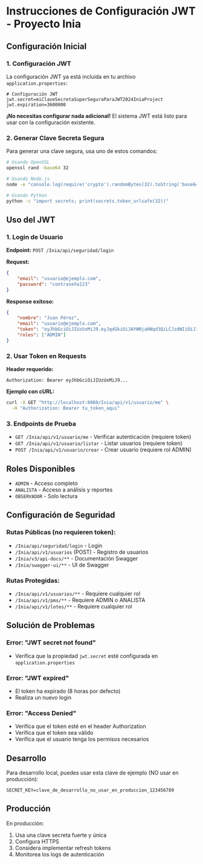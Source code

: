 # Instrucciones de Configuración JWT - Proyecto Inia

## Configuración Inicial

### 1. Configuración JWT

La configuración JWT ya está incluida en tu archivo `application.properties`:

```properties
# Configuración JWT
jwt.secret=miClaveSecretaSuperSeguraParaJWT2024IniaProject
jwt.expiration=3600000
```

**¡No necesitas configurar nada adicional!** El sistema JWT está listo para usar con la configuración existente.

### 2. Generar Clave Secreta Segura

Para generar una clave segura, usa uno de estos comandos:

```bash
# Usando OpenSSL
openssl rand -base64 32

# Usando Node.js
node -e "console.log(require('crypto').randomBytes(32).toString('base64'))"

# Usando Python
python -c "import secrets; print(secrets.token_urlsafe(32))"
```

## Uso del JWT

### 1. Login de Usuario

**Endpoint:** `POST /Inia/api/seguridad/login`

**Request:**
```json
{
    "email": "usuario@ejemplo.com",
    "password": "contraseña123"
}
```

**Response exitoso:**
```json
{
    "nombre": "Juan Pérez",
    "email": "usuario@ejemplo.com",
    "token": "eyJhbGciOiJIUzUxMiJ9.eyJqdGkiOiJAYWNjaHNqd3QiLCJzdWIiOiJ1c3VhcmlvQGVqZW1wbG8uY29tIiwiYXV0aG9yaXRpZXMiOlsiVVNFUiJdLCJpYXQiOjE2NDA5OTUyMDAsImV4cCI6MTY0MTAyNDAwMH0.signature",
    "roles": ["ADMIN"]
}
```

### 2. Usar Token en Requests

**Header requerido:**
```
Authorization: Bearer eyJhbGciOiJIUzUxMiJ9...
```

**Ejemplo con cURL:**
```bash
curl -X GET "http://localhost:8080/Inia/api/v1/usuario/me" \
  -H "Authorization: Bearer tu_token_aqui"
```

### 3. Endpoints de Prueba

- `GET /Inia/api/v1/usuario/me` - Verificar autenticación (requiere token)
- `GET /Inia/api/v1/usuario/listar` - Listar usuarios (requiere token)
- `POST /Inia/api/v1/usuario/crear` - Crear usuario (requiere rol ADMIN)

## Roles Disponibles

- `ADMIN` - Acceso completo
- `ANALISTA` - Acceso a análisis y reportes
- `OBSERVADOR` - Solo lectura

## Configuración de Seguridad

### Rutas Públicas (no requieren token):
- `/Inia/api/seguridad/login` - Login
- `/Inia/api/v1/usuarios` (POST) - Registro de usuarios
- `/Inia/v3/api-docs/**` - Documentación Swagger
- `/Inia/swagger-ui/**` - UI de Swagger

### Rutas Protegidas:
- `/Inia/api/v1/usuarios/**` - Requiere cualquier rol
- `/Inia/api/v1/pms/**` - Requiere ADMIN o ANALISTA
- `/Inia/api/v1/lotes/**` - Requiere cualquier rol

## Solución de Problemas

### Error: "JWT secret not found"
- Verifica que la propiedad `jwt.secret` esté configurada en `application.properties`

### Error: "JWT expired"
- El token ha expirado (8 horas por defecto)
- Realiza un nuevo login

### Error: "Access Denied"
- Verifica que el token esté en el header Authorization
- Verifica que el token sea válido
- Verifica que el usuario tenga los permisos necesarios

## Desarrollo

Para desarrollo local, puedes usar esta clave de ejemplo (NO usar en producción):
```
SECRET_KEY=clave_de_desarrollo_no_usar_en_produccion_123456789
```

## Producción

En producción:
1. Usa una clave secreta fuerte y única
2. Configura HTTPS
3. Considera implementar refresh tokens
4. Monitorea los logs de autenticación
